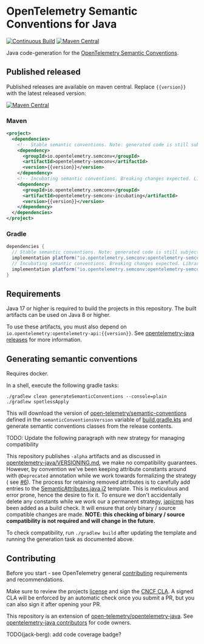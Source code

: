 # OpenTelemetry Semantic Conventions for Java
[![Continuous Build][ci-image]][ci-url]
[![Maven Central][maven-image]][maven-url]

Java code-generation for the [OpenTelemetry Semantic Conventions](https://github.com/open-telemetry/semantic-conventions).

## Published released

Published releases are available on maven central. Replace `{{version}}` with the latest released version:

[![Maven Central][maven-image]][maven-url]

### Maven

```xml
<project>
  <dependencies>
    <!-- Stable semantic conventions. Note: generated code is still subject to breaking changes while published with "-alpha" suffix. -->
    <dependency>
      <groupId>io.opentelemetry.semconv</groupId>
      <artifactId>opentelemetry-semconv</artifactId>
      <version>{{version}}</version>
    </dependency>
    <!-- Incubating semantic conventions. Breaking changes expected. Library instrumentation SHOULD NOT depend on this. -->
    <dependency>
      <groupId>io.opentelemetry.semconv</groupId>
      <artifactId>opentelemetry-semconv-incubating</artifactId>
      <version>{{version}}</version>
    </dependency>
  </dependencies>
</project>
```

### Gradle

```groovy
dependencies {
  // Stable semantic conventions. Note: generated code is still subject to breaking changes while published with "-alpha" suffix.
  implementation platform("io.opentelemetry.semconv:opentelemetry-semconv:{{version}}")
  // Incubating semantic conventions. Breaking changes expected. Library instrumentation SHOULD NOT depend on this.
  implementation platform("io.opentelemetry.semconv:opentelemetry-semconv-incubating:{{version}}")
}
```

## Requirements

Java 17 or higher is required to build the projects in this repository. The built artifacts can be
used on Java 8 or higher.

To use these artifacts, you must also depend on `io.opentelemetry:opentelemetry-api:{{version}}`.
See [opentelemetry-java releases](https://github.com/open-telemetry/opentelemetry-java#releases) for
more information.

## Generating semantic conventions

Requires docker.

In a shell, execute the following gradle tasks:

```shell
./gradlew clean generateSemanticConventions --console=plain
./gradlew spotlessApply
```

This will download the version
of [open-telemetry/semantic-conventions](https://github.com/open-telemetry/semantic-conventions)
defined in the `semanticConventionsVersion` variable of [build.gradle.kts](./build.gradle.kts) and
generate semantic conventions classes from the release contents.

TODO: Update the following paragraph with new strategy for managing compatibility

This repository publishes `-alpha` artifacts and as discussed
in [opentelemetry-java/VERSIONING.md](https://github.com/open-telemetry/opentelemetry-java/blob/main/VERSIONING.md),
we make no compatibility guarantees. However, by convention we've been keeping attribute constants
around with `@Deprecated` annotation while we work towards formalizing the strategy (
see [#6](https://github.com/open-telemetry/semantic-conventions-java/issues/6)). The process for
retaining removed attributes is to carefully add entries to
the [SemanticAttributes.java.j2](./buildscripts/templates/SemanticAttributes.java.j2) template. This
is meticulous and error prone, hence the desire to fix it. To ensure we don't accidentally delete
any constants while we work our a permanent
strategy, [japicmp](./buildSrc/src/main/kotlin/otel.japicmp-conventions.gradle.kts) has been added
as a build check. It will ensure that only binary / source compatible changes are made. **NOTE: this
checking of binary / source compatibility is not required and will change in the future.**

To check compatibility, run `./gradlew build` after updating the template and running the generation task as documented above.

## Contributing

Before you start - see OpenTelemetry
general [contributing](https://github.com/open-telemetry/community/blob/main/CONTRIBUTING.md)
requirements and recommendations.

Make sure to review the projects [license](LICENSE) and sign
the [CNCF CLA](https://identity.linuxfoundation.org/projects/cncf). A signed CLA will be enforced by
an automatic check once you submit a PR, but you can also sign it after opening your PR.

This repository is an extension
of [open-telemetry/opentelemetry-java](https://github.com/open-telemetry/opentelemetry-java).
See [opentelemetry-java contributors](https://github.com/open-telemetry/opentelemetry-java#contributing)
for code owners.

[ci-image]: https://github.com/open-telemetry/semantic-conventions-java/workflows/Build/badge.svg
[ci-url]: https://github.com/open-telemetry/semantic-conventions-java/actions?query=workflow%3Abuild+branch%3Amain
[maven-image]: https://maven-badges.herokuapp.com/maven-central/io.opentelemetry.semconv/opentelemetry-semconv/badge.svg
[maven-url]: https://maven-badges.herokuapp.com/maven-central/io.opentelemetry.semconv/opentelemetry-semconv

TODO(jack-berg): add code coverage badge?
